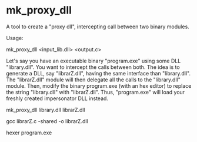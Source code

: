 mk_proxy_dll
============

A tool to create a "proxy dll", intercepting call between two binary modules.

Usage:

mk_proxy_dll <input_lib.dll> <output.c>

Let's say you have an executable binary "program.exe" using some DLL "library.dll".
You want to intercept the calls between both. The idea is to generate a DLL, say "librarZ.dll", having the same interface than "library.dll".
The "librarZ.dll" module will then delegate all the calls to the "library.dll" module.
Then, modify the binary program.exe (with an hex editor) to replace the string "library.dll" with "librarZ.dll".
Thus, "program.exe" will load your freshly created impersonator DLL instead.

mk_proxy_dll library.dll librarZ.dll

gcc librarZ.c -shared -o librarZ.dll

hexer program.exe



